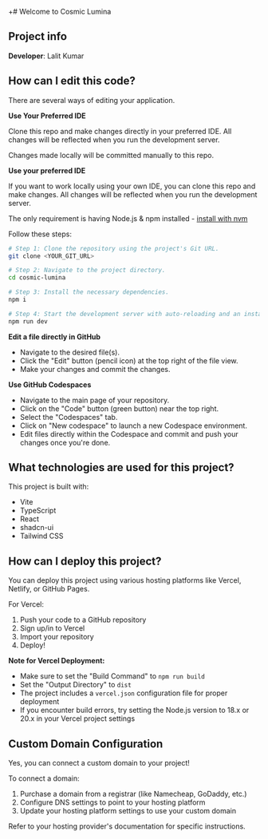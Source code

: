 
+# Welcome to Cosmic Lumina

## Project info

**Developer**: Lalit Kumar

## How can I edit this code?

There are several ways of editing your application.

**Use Your Preferred IDE**

Clone this repo and make changes directly in your preferred IDE. All changes will be reflected when you run the development server.

Changes made locally will be committed manually to this repo.

**Use your preferred IDE**

If you want to work locally using your own IDE, you can clone this repo and make changes. All changes will be reflected when you run the development server.

The only requirement is having Node.js & npm installed - [install with nvm](https://github.com/nvm-sh/nvm#installing-and-updating)

Follow these steps:

```sh
# Step 1: Clone the repository using the project's Git URL.
git clone <YOUR_GIT_URL>

# Step 2: Navigate to the project directory.
cd cosmic-lumina

# Step 3: Install the necessary dependencies.
npm i

# Step 4: Start the development server with auto-reloading and an instant preview.
npm run dev
```

**Edit a file directly in GitHub**

- Navigate to the desired file(s).
- Click the "Edit" button (pencil icon) at the top right of the file view.
- Make your changes and commit the changes.

**Use GitHub Codespaces**

- Navigate to the main page of your repository.
- Click on the "Code" button (green button) near the top right.
- Select the "Codespaces" tab.
- Click on "New codespace" to launch a new Codespace environment.
- Edit files directly within the Codespace and commit and push your changes once you're done.

## What technologies are used for this project?

This project is built with:

- Vite
- TypeScript
- React
- shadcn-ui
- Tailwind CSS

## How can I deploy this project?

You can deploy this project using various hosting platforms like Vercel, Netlify, or GitHub Pages.

For Vercel:
1. Push your code to a GitHub repository
2. Sign up/in to Vercel
3. Import your repository
4. Deploy!

**Note for Vercel Deployment:**
- Make sure to set the "Build Command" to `npm run build`
- Set the "Output Directory" to `dist`
- The project includes a `vercel.json` configuration file for proper deployment
- If you encounter build errors, try setting the Node.js version to 18.x or 20.x in your Vercel project settings

## Custom Domain Configuration

Yes, you can connect a custom domain to your project!

To connect a domain:
1. Purchase a domain from a registrar (like Namecheap, GoDaddy, etc.)
2. Configure DNS settings to point to your hosting platform
3. Update your hosting platform settings to use your custom domain

Refer to your hosting provider's documentation for specific instructions.
